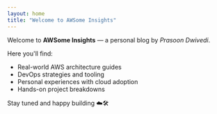 ```yaml
---
layout: home
title: "Welcome to AWSome Insights"
---
```


Welcome to **AWSome Insights** — a personal blog by *Prasoon Dwivedi*.

Here you'll find:
- Real-world AWS architecture guides
- DevOps strategies and tooling
- Personal experiences with cloud adoption
- Hands-on project breakdowns

Stay tuned and happy building ☁️🛠️
